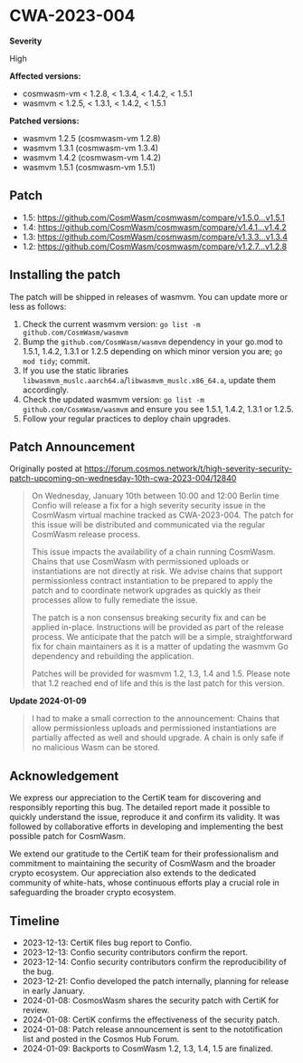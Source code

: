 # CWA-2023-004

**Severity**

High

**Affected versions:**

- cosmwasm-vm < 1.2.8, < 1.3.4, < 1.4.2, < 1.5.1
- wasmvm < 1.2.5, < 1.3.1, < 1.4.2, < 1.5.1

**Patched versions:**

- wasmvm 1.2.5 (cosmwasm-vm 1.2.8)
- wasmvm 1.3.1 (cosmwasm-vm 1.3.4)
- wasmvm 1.4.2 (cosmwasm-vm 1.4.2)
- wasmvm 1.5.1 (cosmwasm-vm 1.5.1)

## Patch

- 1.5: https://github.com/CosmWasm/cosmwasm/compare/v1.5.0...v1.5.1
- 1.4: https://github.com/CosmWasm/cosmwasm/compare/v1.4.1...v1.4.2
- 1.3: https://github.com/CosmWasm/cosmwasm/compare/v1.3.3...v1.3.4
- 1.2: https://github.com/CosmWasm/cosmwasm/compare/v1.2.7...v1.2.8

## Installing the patch

The patch will be shipped in releases of wasmvm. You can update more or less as follows:

1. Check the current wasmvm version: `go list -m github.com/CosmWasm/wasmvm`
2. Bump the `github.com/CosmWasm/wasmvm` dependency in your go.mod to 1.5.1, 1.4.2, 1.3.1 or 1.2.5 depending on which minor version you are; `go mod tidy`; commit.
3. If you use the static libraries `libwasmvm_muslc.aarch64.a`/`libwasmvm_muslc.x86_64.a`, update them accordingly.
4. Check the updated wasmvm version: `go list -m github.com/CosmWasm/wasmvm` and ensure you see 1.5.1, 1.4.2, 1.3.1 or 1.2.5.
5. Follow your regular practices to deploy chain upgrades.

## Patch Announcement

Originally posted at https://forum.cosmos.network/t/high-severity-security-patch-upcoming-on-wednesday-10th-cwa-2023-004/12840

> On Wednesday, January 10th between 10:00 and 12:00 Berlin time Confio will release a fix for a high severity security issue in the CosmWasm virtual machine tracked as CWA-2023-004. The patch for this issue will be distributed and communicated via the regular CosmWasm release process.
>
> This issue impacts the availability of a chain running CosmWasm. Chains that use CosmWasm with permissioned uploads or instantiations are not directly at risk. We advise chains that support permissionless contract instantiation to be prepared to apply the patch and to coordinate network upgrades as quickly as their processes allow to fully remediate the issue.
>
> The patch is a non consensus breaking security fix and can be applied in-place. Instructions will be provided as part of the release process. We anticipate that the patch will be a simple, straightforward fix for chain maintainers as it is a matter of updating the wasmvm Go dependency and rebuilding the application.
>
> Patches will be provided for wasmvm 1.2, 1.3, 1.4 and 1.5. Please note that 1.2 reached end of life and this is the last patch for this version.

**Update 2024-01-09**

> I had to make a small correction to the announcement: Chains that allow permissionless uploads and permissioned instantiations are partially affected as well and should upgrade. A chain is only safe if no malicious Wasm can be stored.

## Acknowledgement

We express our appreciation to the CertiK team for discovering and responsibly reporting this bug. The detailed report made it possible to quickly understand the issue, reproduce it and confirm its validity. It was followed by collaborative efforts in developing and implementing the best possible patch for CosmWasm.

We extend our gratitude to the CertiK team for their professionalism and commitment to maintaining the security of CosmWasm and the broader crypto ecosystem. Our appreciation also extends to the dedicated community of white-hats, whose continuous efforts play a crucial role in safeguarding the broader crypto ecosystem.

## Timeline

- 2023-12-13: CertiK files bug report to Confio.
- 2023-12-13: Confio security contributors confirm the report.
- 2023-12-14: Confio security contributors confirm the reproducibility of the bug.
- 2023-12-21: Confio developed the patch internally, planning for release in early January.
- 2024-01-08: CosmosWasm shares the security patch with CertiK for review.
- 2024-01-08: CertiK confirms the effectiveness of the security patch.
- 2024-01-08: Patch release announcement is sent to the nototification list and posted in the Cosmos Hub Forum.
- 2024-01-09: Backports to CosmWasm 1.2, 1.3, 1.4, 1.5 are finalized.
